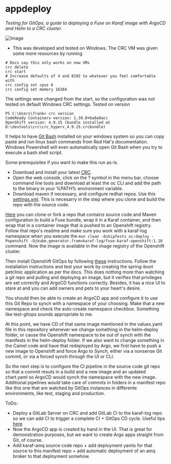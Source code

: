 # appdeploy

_Testing for GitOps, a guide to deploying a Fuse on Karaf image with ArgoCD and Helm to a CRC cluster._

![Image](https://miro.medium.com/max/700/1*9q37KuHZFWC7XOZRSQpJ6Q.png)

- This was developed and tested on Windows. The CRC VM was given some more resources by running
```console
# Docs say this only works on new VMs
crc delete
crc start
# Increase defaults of 4 and 8192 to whatever you feel comfortable with
crc config set cpus 6 
crc config set memory 16384
```
The settings were changed from the start, so the configuration was not tested on default Windows CRC settings.
Tested on version
```console
PS C:\Users\frank> crc version
CodeReady Containers version: 1.39.0+ba8a8acc
OpenShift version: 4.9.15 (bundle installed at D:\devtools\crc\crc_hyperv_4.9.15.crcbundle)
```
It helps to have [Git Bash](https://git-scm.com/download/win) installed on your windows system so you can copy paste and run linux bash commands from Red Hat's documentation. Windows Powershell will even automatically open Git Bash when you try to execute a bash shell script.

Some prerequisites if you want to make this run as-is. 
- Download and install your latest [CRC](https://console.redhat.com/openshift/create/local).
- Open the web console, click on the ? symbol in the menu bar, choose command line tools and download at least the oc CLI and add the path to the binary in your %PATH% environment variable.
- Download maven if necessary, and configure redhat repos. Use this [settings.xml](https://github.com/frankvanhof/fuse710-karaf-camel-log/blob/9c28dd157a1ee80a3af59437a22c9d71602841f1/configuration/settings.xml). This is necesarry in the step where you clone and build the repo with the source code.

[Here](https://github.com/frankvanhof/fuse710-karaf-camel-log) you can clone or fork a repo that contains source code and Maven configuration to build a Fuse bundle, wrap it in a Karaf container, and then wrap that in a container image that is pushed to an Openshift registry. Follow that repo's readme and make sure you work with a karaf-log namespace when you execute the `mvn clean -DskipTests oc:deploy -Popenshift -Djkube.generator.from=karaf-log/fuse-karaf-openshift:1.10` command. Now the image is available in the image registry of the Openshift cluster.

Then install Openshift GitOps by following [these](https://docs.openshift.com/container-platform/4.9/cicd/gitops/installing-openshift-gitops.html) instructions. Follow the installation instructions and test your work by creating the spring-boot petclinic application as per the docs. This does nothing more than watching a git repo and pulling and deploying an image, but it verifies that privileges are set correctly and ArgoCD functions correctly. Besides, it has a nice UI to stare at and you can add owners and pets to your heart's desire. 

You should then be able to create an ArgoCD app and configure it to use this Git Repo to synch with a namespace of your choosing. Make that a new namespace and check the auto-create namespace checkbox. Something like test-gitops sounds appropriate to me. 

At this point, we have CD of that same image mentioned in the values.yaml file in this repository whenever we change something in the helm-deploy folder, or cause the Openshift namespace to be out of synch with the manifests in the helm-deploy folder. If we also want to change something in the Camel code and have that redeployed by Argo, we first have to push a new image to Openshift and force Argo to Synch, either via a nonsense Git commit, or via a forced synch through the UI or CLI. 

So the next step is to configure the CI pipeline in the source code git repo so that a commit resuts in a build and a new image and an updated chart.yaml so ArgoCD would synch the namespace with the new image. Additional pipelines would take care of commits in folders in a manifest repo like this one that are watched by GitOps instances in differente environments, like test, staging and production.

ToDo: 
- Deploy a GitLab Server on CRC and add GitLab CI to the karaf-log repo so we can add CI to trigger a complete CI + GitOps CD cycle. Useful tips [here](https://levelup.gitconnected.com/gitops-in-kubernetes-with-gitlab-ci-and-argocd-9e20b5d3b55b)
- Now the ArgoCD app is created by hand in the UI. That is great for demonstration purposes, but we want to create Argo apps straight from Git, of course.
- Add karaf-amq source code repo + add deployment yamls for that source to this manifest repo + add automatic deployment of an amq broker to that deployment somehow.
